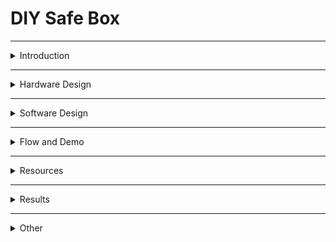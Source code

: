 # DIY Safe Box  

---
<details>
   <summary>Introduction</summary>
   
# Introduction  

**Project Name:** DIY Safe Box 

**Functionality:**  
An interactive safe that allows the user to guess a numeric combination displayed on a screen. Once the correct value is entered, a servo motor unlocks the safe mechanism. RFID cards can also be used for access.  

**Purpose:**  
To develop a simple security device based on knowledge of electronics, programming, and communication protocols.  

**Inspiration:**  
I wanted to make a safe and then I found a game made by someone and I wanted to do the same thing, but on my own. I will attach the video in the Resources paragraph.  

**Usefulness:**  
- **For me:** Practical understanding of protocols and hardware components.  
- **For others:** Inspiration for similar projects, use as an educational device, or as a game.  


**Block Diagram:**  

![BlockDiagram](Images/Schema_bloc_updated.jpg)



All components interact through the master microcontroller, which handles the application logic and communication with the slave microcontroller for RFID access validation.

</details>

---

<details>
   <summary>Hardware Design</summary>
   
# Hardware Design  

<details>
   <summary>Bill of Materials</summary>
   
## Bill of Materials: 
| **Components**| **Quantity** | **Description** | **Datasheet** | **Source/Link** |
|---------------|--------------|-----------------|---------------|-----------------|
| Arduino Uno Microcontroller | 2 | The master coordinates the operation of components by managing I2C communication, PWM, and interrupts. The slave handles the RFID reader and communicates the access status to the master via I2C. | [Link to datasheet and more](https://docs.arduino.cc/hardware/uno-rev3/) | Personal kit and faculty kit. |
| OLED Display SSD1306 | 1 | Displays the guessed combination and status messages. |[SSD1306 datasheet](https://cdn-shop.adafruit.com/datasheets/SSD1306.pdf) | [SSD1306](https://www.emag.ro/afisaj-oled-ssd1306-oled-i2c-compatibil-arduino-si-raspberry-pi-27x27x4-mm-albastru-c9/pd/D3C7C1YBM/?ref=history-shopping_405308918_158626_1) | 
| Rotary Encoder with Pushbutton KY-040 | 1 | It's used to change the digits that are guessed and to submit the answers. It also restarts the game. | [KY-040 datasheet](https://www.rcscomponents.kiev.ua/datasheets/ky-040-datasheet.pdf?srsltid=AfmBOoowfQPDwyjgYCvvT0xByS4xcktQgP5ZGPhLJJ2l2TtwWTf65FRt) | [Rotary Encoder w Pushbutton](https://www.emag.ro/modul-encoder-rotativ-cu-buton-rosfix-360-grade-20-impulsuri-rotire-26x19mm-pzxo-cq39/pd/DYC8PSYBM/?ref=history-shopping_405308918_186146_1) |
| LEDs | 8 | For feedback on guesses as well as a little display of lights. | N/A | Personal kit. |  
| RFID Reader Module RC522 | 1 | It's used as the only option to open the safe withouth guessing the code. | [RC522 NXP datasheet](https://www.nxp.com/docs/en/data-sheet/MFRC522.pdf) | [RC522](https://www.optimusdigital.ro/en/wireless-rfid/67-mfrc522-rfid-module.html?search_query=rfid&results=30)  
| Servo Motor SG90 | 1| Locks and unlocks the safe. | [SG90](https://www.friendlywire.com/projects/ne555-servo-safe/SG90-datasheet.pdf) | Personal kit. |
| 330Ω Resistors| 8 | Makes sure the LEDs are working properly. | N/A | Personal kit. |  
| Jumper Wires | N/A | Connects pins to some component by using a soldering kit. | N/A | [Wires](https://www.optimusdigital.ro/ro/fire-fire-mufate/8731-cablu-12p-125-mm-mufat-la-un-singur-capat-20-cm.html?srsltid=AfmBOoqENSjVWkFWeGit2W4nyUuQcLfRHr1fEtEcQdCk4jS_TgpcTiDA)
| Breadboard | 2 | Used to connect components to a power source and ground. | N/A | Faculty kit.|  
| Power supply 4xAA Battery Support | 1 | Powers source for the components. | N/A | [Battery Support](https://www.optimusdigital.ro/ro/suporturi-de-baterii/12375-suport-baterii-4-x-aa.html?srsltid=AfmBOoofXrcJw2xVfQ2PUKit96xbxR78K6Rq58X9t2aqwo0t1SOdFPyv) 
| Switch | 1 | Turns the device on and off. | N/A | Personal item. |
</details>

<details>
   <summary>Pin Configuration</summary>

   ## Pin Configuration

   ### Master Arduino
   
   | Component            | Pins Used             |
   |----------------------|-----------------------|
   | Green LED            | 13                    |
   | Red LED              | 12                    |
   | Green LED            | 11                    |
   | Red LED              | 10                    |
   | Green LED            | 9                     |
   | Red LED              | 8                     |
   | Green LED            | 7                     |
   | Red LED              | 6                     |
   | Button               | 5                     |
   | Rotary Encoder SW    | 4                     |
   | Rotary Encoder CLK   | 3                     |
   | Rotary Encoder DT    | 3                     |
   | Servo Motor          | 2                     |
   | I2C Communication    | A5 (SCL), A4 (SDA)    |
   
### Slave Arduino

| Component            | Pins Used             |
|----------------------|-----------------------|
| RC522 SDA (SS)       | 10                    |
| RC522 SCK            | 13                    |
| RC522 MOSI           | 11                    |
| RC522 MISO           | 12                    |
| RC522 RST            | 9                     |
| I2C Communication    | A5 (SCL), A4 (SDA)    |

</details>

<details>
   <summary>Circuit</summary>

## Circuit Diagram:  

![MasterCircuit](Images/circuit_img1.png) 

![MasterCircuit](Images/circuit_img2.png) 

## Circuit Images:

**Signal Diagrams:**  
- **I2C Communication:** Between the master and slave microcontrollers.  
- **PWM Signal:** For servo motor control.  
- **SPI Communication:** Between the slave microcontroller and the RFID reader.  

</details>

<details>
   <summary>Circuit Design Explanation</summary>

## Master Arduino Uno R3

- It was the required microcontroller for the project.

## Slave Arduino Uno R3

- Introduced to meet the need of more pins.

## OLED Display

- Shows the digits that are guessed,messages and an animation.

## Rotary Encoder with Pushbutton

- Allows the change of digits for the guessing of the code as well as the transition between
  the guesses and the restart of the game.

## Servomotor

- Locks and unlocks the door of the safe in a simple way.

## RC522

- Unlocks the door when met with the right UID in case of a voluntary "forceful" opening of the safe.

## Switch

- Turn on and off the power for the circuit.

</details>

<details>
   <summary>Making of the box and soldering</summary>

## Making The Box

Isketched 13cm length squares on a 2mm tichness mdf board that I cut suing 2 types of saw and I made the holes using a hand drill.
The squares were attached to each other using corner guard and screws.



## Soldering

I soldered the resistors to the leds, the pin header connector to the RC522 and the wires: to the leds, between them and to a pin header connector.
I used a [plusivo soldering kit](https://www.optimusdigital.ro/ro/kituri/12919-kit-plusivo-pentru-lipit-eu-v5-cu-multimetru-digital.html?search_query=kit+ipit&results=33). 

## Images and Videos

 ![](Images/placa_mdf.jpg)
 ![](Images/fierastrau_mare.jpg)
 ![](Images/fierastrau_maic.jpg)

https://github.com/user-attachments/assets/5cce657d-0867-4d5d-946f-a074369c622f

https://github.com/user-attachments/assets/2eda2189-a0b2-4fff-8216-217d2f586fba

https://github.com/user-attachments/assets/34359a5b-fb60-4da0-a635-136854af1eb6

https://github.com/user-attachments/assets/d5b90157-e1dc-4733-9c42-edf6bdfe2e8f

https://github.com/user-attachments/assets/34aa2c23-dc0a-4dc8-84ad-89c8b3d72968

https://github.com/user-attachments/assets/52bfb119-d22e-4f0b-9487-c9c7a0fa47c5



</details>

<details>
   <summary>Hardware Images</summary>
   
   ![](Images/p1.jpg)
   ![](Images/p2.jpg)
   ![](Images/p3.jpg)
   ![](Images/p4.jpg)
   ![](Images/p5.jpg)
   ![](Images/p6.jpg)
   ![](Images/p7.jpg)
   ![](Images/p8.jpg)
   ![](Images/p9.jpg)
   ![](Images/p10.jpg)
   ![](Images/p11.jpg)
   ![](Images/p12.jpg)
   ![](Images/p13.jpg)
   ![](Images/p14.jpg)
   ![](Images/p15.jpg)
   ![](Images/p16.jpg)
   ![](Images/p17.jpg)
   ![](Images/p18.jpg)
   ![](Images/p19.jpg)
   ![](Images/p20.jpg)
</details>

</details>

---

<details>
   <summary>Software Design</summary>
   
# Software Design  

## Description:
- **Development Environment:** Arduino IDE.

## Master Arduino:
 <details> 
    <summary>Master Arduino</summary>
    <details>
   <summary>Libraries Used</summary>
      
## Libraries Used

```
#include <Wire.h>
#include <Adafruit_GFX.h>
#include <Adafruit_SSD1306.h>
#include <Servo.h>
```

### Wire.h
- The `Wire` library is used for I2C communication. I2C (Inter-Integrated Circuit) is a protocol for communication between microcontrollers and peripheral devices. It is used to communicate with the OLED display in this project.

### Adafruit_GFX.h
- The `Adafruit_GFX` library provides a common graphics library for various displays. It includes functions for drawing shapes, text, and images on the display. This library is used to handle the graphical content displayed on the OLED screen.

### Adafruit_SSD1306.h
- The `Adafruit_SSD1306` library is specifically designed for controlling SSD1306-based OLED displays. It provides functions to initialize the display, control pixels, and render text and graphics. This library is used to interface with the OLED display in this project.

### Servo.h
- The `Servo` library is used to control servo motors. It provides functions to attach a servo motor to a specific pin, set the angle of the servo, and control its movement. In this project, the library is used to control the servo motor that locks and unlocks the safe. 
</details>   

<details>

<detials>
   <summary>Constans</summary>
   
## Constants

```
#define SCREEN_WIDTH 128
#define SCREEN_HEIGHT 32
#define OLED_RESET -1
#define SLAVE_ADDRESS 0x08

const int PIN_A = 3;
const int PIN_B = 4;
const int BUTTON_PIN = 5;
const int SERVO_UNLOCK_ANGLE =  map(50, -60, 60, 0, 180);;
const int SERVO_LOCK_ANGLE =  map(-50, -60, 60, 0, 180);
const unsigned long DEBOUNCE_TIME = 50; // Debounce time in milliseconds

const int CORRECT_NUM_LEDS[] = {13, 11, 9, 7};
const int CORRECT_PLACE_LEDS[] = {12, 10, 8, 6};
```

### SCREEN_WIDTH
- Defines the width of the OLED display in pixels. In this case, it is set to 128 pixels.

### SCREEN_HEIGHT
- Defines the height of the OLED display in pixels. In this case, it is set to 32 pixels.

### OLED_RESET
- Defines the reset pin for the OLED display. It is set to -1, indicating that no reset pin is used.

### SLAVE_ADDRESS
- Defines the I2C address of the slave device. In this case, it is set to 0x08.

### PIN_A
- Defines the pin number for the encoder's A pin. It is set to pin 3.

### PIN_B
- Defines the pin number for the encoder's B pin. It is set to pin 4.

### BUTTON_PIN
- Defines the pin number for the button. It is set to pin 5.

### SERVO_UNLOCK_ANGLE
- Defines the angle to which the servo motor should move to unlock the safe. It is calculated using the `map` function.

### SERVO_LOCK_ANGLE
- Defines the angle to which the servo motor should move to lock the safe. It is calculated using the `map` function.

### DEBOUNCE_TIME
- Defines the debounce time for the button in milliseconds. It is set to 50 milliseconds.

### CORRECT_NUM_LEDS
- Defines an array of pin numbers for the LEDs that indicate the correct number of digits in the code. The LEDs are connected to pins 13, 11, 9, and 7.

### CORRECT_PLACE_LEDS
- Defines an array of pin numbers for the LEDs that indicate the correct placement of digits in the code. The LEDs are connected to pins 12, 10, 8, and 6.
</details>

<details>
   <summary>Globals</summary>
   
## Globals

```
Adafruit_SSD1306 display(SCREEN_WIDTH, SCREEN_HEIGHT, &Wire, OLED_RESET);
Servo lockServo;

byte code[4] = {0};
byte codeGuess[4] = {0};
byte guessingDigit = 0;
byte numGuesses = 0;
volatile int encoderValue = 0;
volatile int lastAState;
volatile int updateEncoderCounter = 0;

bool isUnlocking = false;
bool isLocking = false;
bool isDisplayingMessage = false;
bool correctGuess = false;
bool oldButtonState = HIGH;
bool isDisplayingCrackedMessage = false;
bool isStartupAnimation = false;
int startupAnimationStep = 0;
unsigned long buttonPressTime = 0;
unsigned long lastActionTime = 0;
unsigned long crackedMessageStartTime = 0;

#define FRAME_DELAY (42)
#define FRAME_WIDTH (32)
#define FRAME_HEIGHT (32)
#define FRAME_COUNT (sizeof(frames) / sizeof(frames[0]))
const byte PROGMEM frames[][128] = {
  {0,0,0,0,0,0,0,0,0,0,0,0,0,0,0,0,0,14,0,0,0,19,0,0,0,17,0,0,0,17,0,0,0,17,0,0,0,17,0,0,0,17,0,0,0,17,0,0,0,17,192,0,0,17,254,0,0,17,51,192,0,17,51,32,0,17,19,32,15,16,3,48,25,144,0,48,24,208,0,48,8,112,0,48,12,48,0,48,6,16,0,48,3,0,0,48,1,128,0,48,0,192,0,32,0,96,0,32,0,48,0,96,0,12,0,64,0,7,255,128,0,0,254,0,0,0,0,0},
  {0,0,0,0,0,0,0,0,0,0,0,0,0,0,0,0,0,14,0,0,0,19,0,0,0,17,0,0,0,17,0,0,0,17,0,0,0,17,0,0,0,17,0,0,0,17,0,0,0,17,192,0,0,17,254,0,0,17,51,192,0,17,51,32,0,17,19,32,15,16,3,48,25,144,0,48,24,208,0,48,8,112,0,48,12,48,0,48,6,16,0,48,3,0,0,48,1,128,0,48,0,192,0,32,0,96,0,32,0,48,0,96,0,12,0,64,0,7,255,128,0,0,254,0,0,0,0,0},
  {0,0,0,0,0,0,0,0,0,0,0,0,0,0,0,0,0,14,0,0,0,19,0,0,0,17,0,0,0,17,0,0,0,17,0,0,0,17,0,0,0,17,0,0,0,17,0,0,0,17,192,0,0,17,254,0,0,17,51,192,0,17,51,32,0,17,19,32,15,16,3,48,25,144,0,48,24,208,0,48,8,112,0,48,12,48,0,48,6,16,0,48,3,0,0,48,1,128,0,48,0,192,0,32,0,96,0,32,0,48,0,96,0,12,0,64,0,7,255,128,0,0,254,0,0,0,0,0},
  {0,0,0,0,0,0,0,0,0,0,0,0,0,0,0,0,0,14,0,0,0,19,0,0,0,17,0,0,0,17,0,0,0,17,0,0,0,17,0,0,0,17,0,0,0,17,0,0,0,17,192,0,0,17,254,0,0,17,51,192,0,17,51,32,0,17,19,32,15,16,3,48,25,144,0,48,24,208,0,48,8,112,0,48,12,48,0,48,6,16,0,48,3,0,0,48,1,128,0,48,0,192,0,32,0,96,0,32,0,48,0,96,0,12,0,64,0,7,255,128,0,0,254,0,0,0,0,0},
  {0,0,0,0,0,0,0,0,0,0,0,0,0,0,0,0,0,14,0,0,0,19,0,0,0,17,0,0,0,17,0,0,0,17,0,0,0,17,0,0,0,17,0,0,0,17,0,0,0,17,192,0,0,17,254,0,0,17,51,192,0,17,51,32,0,17,19,32,15,16,3,48,25,144,0,48,24,208,0,48,8,112,0,48,12,48,0,48,6,16,0,48,3,0,0,48,1,128,0,48,0,192,0,32,0,96,0,32,0,48,0,96,0,12,0,64,0,7,255,128,0,0,254,0,0,0,0,0},
  {0,0,0,0,0,0,0,0,0,0,0,0,0,0,0,0,0,30,0,0,0,19,0,0,0,17,0,0,0,17,0,0,0,17,0,0,0,17,0,0,0,17,0,0,0,17,0,0,0,17,192,0,0,17,254,0,0,17,51,192,0,17,51,32,0,17,19,32,15,16,3,48,25,144,0,48,24,208,0,48,8,112,0,48,12,48,0,48,6,16,0,48,3,0,0,48,1,128,0,48,0,192,0,32,0,96,0,32,0,48,0,96,0,12,0,64,0,7,255,128,0,0,254,0,0,0,0,0},
  {0,0,0,0,0,0,0,0,0,0,0,0,0,0,0,0,0,30,0,0,0,19,0,0,0,17,0,0,0,17,0,0,0,17,0,0,0,17,0,0,0,17,0,0,0,17,0,0,0,17,192,0,0,17,254,0,0,17,51,192,0,17,51,32,0,17,19,32,15,16,3,48,25,144,0,48,24,208,0,48,8,112,0,48,12,48,0,48,6,16,0,48,3,0,0,48,1,128,0,48,0,192,0,32,0,96,0,32,0,48,0,96,0,12,0,64,0,7,255,128,0,0,254,0,0,0,0,0},
  {0,0,0,0,0,0,0,0,0,0,0,0,0,0,0,0,0,14,0,0,0,19,0,0,0,17,0,0,0,17,0,0,0,17,0,0,0,17,0,0,0,17,0,0,0,17,0,0,0,17,192,0,0,17,254,0,0,17,51,192,0,17,51,32,0,17,19,32,15,16,3,32,25,144,0,32,24,208,0,32,8,112,0,32,12,48,0,32,6,16,0,32,3,0,0,32,1,128,0,32,0,192,0,32,0,96,0,32,0,56,0,96,0,12,0,192,0,7,255,128,0,0,254,0,0,0,0,0},
  {0,0,0,0,0,0,0,0,0,0,0,0,0,0,0,0,0,12,0,0,0,31,0,0,0,17,0,0,0,17,0,0,0,17,0,0,0,17,0,0,0,17,0,0,0,17,0,0,0,17,192,0,0,17,254,0,0,17,51,192,0,17,51,32,0,17,19,32,15,16,3,32,9,144,0,32,24,208,0,32,8,112,0,32,4,48,0,32,2,16,0,32,1,0,0,32,0,128,0,32,0,64,0,32,0,32,0,32,0,24,0,96,0,12,0,192,0,7,255,128,0,0,120,0,0,0,0,0},
  {0,0,0,0,0,0,0,0,0,0,0,0,0,0,0,0,0,0,0,0,0,14,0,0,0,27,0,0,0,17,0,0,0,17,0,0,0,17,0,0,0,17,0,0,0,17,0,0,0,17,192,0,0,17,254,0,0,17,51,192,0,17,51,96,0,17,19,32,15,16,2,32,25,144,0,32,24,208,0,32,8,112,0,32,4,48,0,32,2,16,0,32,1,0,0,32,0,128,0,32,0,64,0,32,0,32,0,32,0,24,0,96,0,12,0,192,0,7,255,128,0,0,120,0,0,0,0,0},
  {0,0,0,0,0,0,0,0,0,0,0,0,0,0,0,0,0,0,0,0,0,0,0,0,0,14,0,0,0,27,0,0,0,17,0,0,0,17,0,0,0,17,0,0,0,17,0,0,0,17,192,0,0,17,254,0,0,17,51,192,0,17,51,96,0,17,19,32,15,16,2,32,9,144,0,32,24,208,0,32,12,112,0,32,6,48,0,32,2,16,0,32,1,0,0,32,0,128,0,32,0,64,0,32,0,32,0,32,0,24,0,96,0,12,0,192,0,3,255,128,0,0,120,0,0,0,0,0},
  {0,0,0,0,0,0,0,0,0,0,0,0,0,0,0,0,0,0,0,0,0,0,0,0,0,12,0,0,0,31,0,0,0,17,0,0,0,17,0,0,0,17,0,0,0,17,0,0,0,17,192,0,0,17,254,0,0,17,51,192,0,17,51,96,0,17,19,32,15,16,2,32,9,144,0,32,8,208,0,32,12,112,0,32,6,48,0,32,3,16,0,32,1,128,0,32,0,128,0,32,0,64,0,32,0,32,0,32,0,24,0,96,0,12,0,192,0,3,255,128,0,0,120,0,0,0,0,0},
  {0,0,0,0,0,0,0,0,0,0,0,0,0,0,0,0,0,0,0,0,0,0,0,0,0,14,0,0,0,30,0,0,0,17,0,0,0,17,0,0,0,17,0,0,0,17,0,0,0,17,192,0,0,17,254,0,0,17,51,192,0,17,51,96,0,17,19,32,15,16,2,32,9,144,0,32,8,208,0,32,12,112,0,32,6,48,0,32,3,16,0,32,1,128,0,32,0,128,0,32,0,64,0,32,0,32,0,32,0,24,0,64,0,12,0,192,0,3,255,128,0,0,120,0,0,0,0,0},
  {0,0,0,0,0,0,0,0,0,0,0,0,0,0,0,0,0,0,0,0,0,31,0,0,0,31,0,0,0,31,0,0,0,17,0,0,0,17,0,0,0,17,0,0,0,17,0,0,0,17,192,0,0,17,254,0,0,17,51,192,0,17,51,96,0,17,19,32,15,16,2,32,9,144,0,32,8,208,0,32,12,112,0,32,6,48,0,32,3,16,0,32,1,128,0,32,0,128,0,32,0,64,0,32,0,32,0,32,0,24,0,96,0,12,0,192,0,3,255,128,0,0,120,0,0,0,0,0},
  {0,0,0,0,0,0,0,0,0,0,0,0,0,0,0,0,0,30,0,0,0,27,0,0,0,53,128,0,0,63,128,0,0,49,128,0,0,17,0,0,0,17,0,0,0,17,0,0,0,17,192,0,0,17,254,0,0,17,51,192,0,17,51,96,0,17,19,32,15,16,2,32,9,144,0,32,8,208,0,32,12,112,0,32,6,48,0,32,3,16,0,32,1,128,0,32,0,128,0,32,0,64,0,32,0,32,0,32,0,24,0,96,0,12,0,192,0,3,255,128,0,0,120,0,0,0,0,0},
  {0,0,0,0,0,0,0,0,0,0,0,0,0,4,0,0,0,63,0,0,0,32,128,0,0,46,128,0,0,59,128,0,0,49,128,0,0,49,128,0,0,17,0,0,0,17,0,0,0,17,192,0,0,17,254,0,0,17,51,192,0,17,51,96,0,17,19,32,15,16,2,32,9,144,0,32,24,208,0,32,12,112,0,32,6,48,0,32,3,16,0,32,1,0,0,32,0,128,0,32,0,64,0,32,0,32,0,32,0,24,0,96,0,12,0,192,0,3,255,128,0,0,120,0,0,0,0,0},
  {0,0,0,0,0,0,0,0,0,0,0,0,0,31,0,0,0,33,128,0,0,96,192,0,0,78,64,0,0,91,64,0,0,81,64,0,0,49,128,0,0,49,128,0,0,17,0,0,0,17,192,0,0,17,254,0,0,17,51,192,0,17,51,96,0,17,19,32,15,16,2,32,25,144,0,32,24,208,0,32,12,112,0,32,6,48,0,32,2,16,0,32,1,0,0,32,0,128,0,32,0,64,0,32,0,32,0,32,0,24,0,96,0,12,0,192,0,3,255,128,0,0,120,0,0,0,0,0},
  {0,0,0,0,0,0,0,0,0,31,0,0,0,63,128,0,0,96,192,0,0,64,64,0,0,222,64,0,0,211,64,0,0,81,64,0,0,81,64,0,0,49,128,0,0,17,0,0,0,17,192,0,0,17,254,0,0,17,51,192,0,17,51,96,0,17,19,32,15,16,2,32,25,144,0,32,24,208,0,32,8,112,0,32,4,48,0,32,2,16,0,32,1,0,0,32,0,128,0,32,0,64,0,32,0,32,0,32,0,24,0,96,0,12,0,192,0,3,255,128,0,0,120,0,0,0,0,0},
  {0,0,0,0,0,0,0,0,0,31,0,0,0,97,192,0,0,64,64,0,0,204,96,0,0,159,32,0,0,145,32,0,0,145,96,0,0,209,64,0,0,113,192,0,0,49,128,0,0,17,192,0,0,17,254,0,0,17,51,192,0,17,51,32,0,17,19,32,15,16,3,32,25,144,0,32,24,208,0,32,8,112,0,32,4,48,0,32,2,16,0,32,1,0,0,32,0,128,0,32,0,64,0,32,0,32,0,32,0,24,0,96,0,12,0,192,0,7,255,128,0,0,120,0,0,0,0,0},
  {0,0,0,0,0,14,0,0,0,63,128,0,0,96,192,0,0,192,96,0,0,142,32,0,0,155,32,0,0,145,32,0,0,145,32,0,0,145,96,0,0,209,64,0,0,113,192,0,0,17,192,0,0,17,254,0,0,17,51,192,0,17,51,32,0,17,19,32,15,16,3,32,9,144,0,32,24,208,0,32,8,112,0,32,4,48,0,32,2,16,0,32,1,0,0,32,0,128,0,32,0,64,0,32,0,32,0,32,0,24,0,96,0,12,0,192,0,7,255,128,0,0,120,0,0,0,0,0},
  {0,0,0,0,0,31,0,0,0,113,128,0,0,192,64,0,0,128,96,0,1,142,32,0,1,147,48,0,1,17,48,0,1,145,48,0,0,145,32,0,0,209,96,0,0,113,192,0,0,49,192,0,0,17,254,0,0,17,51,192,0,17,51,32,0,17,19,32,15,16,3,32,9,144,0,32,24,208,0,32,8,112,0,32,4,48,0,32,2,16,0,32,1,0,0,32,0,128,0,32,0,64,0,32,0,32,0,32,0,24,0,96,0,12,0,192,0,7,255,128,0,0,120,0,0,0,0,0},
  {0,0,0,0,0,63,128,0,0,97,192,0,0,192,96,0,1,128,32,0,1,30,48,0,1,17,16,0,1,17,16,0,1,17,16,0,1,145,48,0,0,145,32,0,0,81,64,0,0,49,192,0,0,17,254,0,0,17,51,192,0,17,51,32,0,17,19,32,15,16,3,32,25,144,0,32,24,208,0,32,8,112,0,32,4,48,0,32,2,16,0,32,3,0,0,32,1,128,0,32,0,192,0,32,0,96,0,32,0,56,0,96,0,12,0,192,0,7,255,128,0,0,254,0,0,0,0,0},
  {0,0,0,0,0,63,128,0,0,96,192,0,0,128,32,0,1,140,48,0,1,31,16,0,1,17,16,0,1,17,16,0,1,17,16,0,1,17,48,0,0,145,32,0,0,209,96,0,0,113,192,0,0,17,254,0,0,17,51,192,0,17,51,32,0,17,19,32,15,16,3,32,25,144,0,32,24,208,0,32,8,112,0,32,12,48,0,32,6,16,0,32,3,0,0,32,1,128,0,32,0,192,0,32,0,96,0,32,0,56,0,96,0,12,0,192,0,7,255,128,0,0,254,0,0,0,0,0},
  {0,4,0,0,0,59,128,0,0,64,64,0,0,128,32,0,1,14,16,0,1,27,16,0,1,17,16,0,1,17,16,0,1,17,16,0,1,17,16,0,0,145,32,0,0,209,96,0,0,49,192,0,0,17,254,0,0,17,51,192,0,17,51,32,0,17,19,32,15,16,3,48,25,144,0,48,24,208,0,48,8,112,0,48,12,48,0,48,6,16,0,48,3,0,0,48,1,128,0,48,0,192,0,32,0,96,0,32,0,56,0,96,0,12,0,192,0,7,255,128,0,0,254,0,0,0,0,0},
  {0,0,0,0,0,49,128,0,0,64,64,0,0,128,32,0,1,14,16,0,1,27,16,0,1,17,16,0,0,17,16,0,1,17,16,0,1,17,16,0,0,145,32,0,0,145,32,0,0,113,192,0,0,17,254,0,0,17,51,192,0,17,51,32,0,17,19,32,15,16,3,48,25,144,0,48,24,208,0,48,8,112,0,48,12,48,0,48,6,16,0,48,3,0,0,48,1,128,0,48,0,192,0,32,0,96,0,32,0,56,0,96,0,12,0,192,0,7,255,128,0,0,254,0,0,0,0,0},
  {0,4,0,0,0,49,128,0,0,64,64,0,0,128,32,0,1,14,16,0,1,19,16,0,0,17,16,0,0,17,0,0,1,17,16,0,1,17,16,0,0,145,32,0,0,145,32,0,0,113,192,0,0,17,254,0,0,17,51,192,0,17,51,32,0,17,19,32,15,16,3,48,25,144,0,48,24,208,0,48,8,112,0,48,12,48,0,48,6,16,0,48,3,0,0,48,1,128,0,48,0,192,0,32,0,96,0,32,0,48,0,96,0,12,0,64,0,7,255,128,0,0,254,0,0,0,0,0},
  {0,0,0,0,0,0,0,0,0,0,0,0,0,0,0,0,0,14,0,0,0,19,0,0,0,17,0,0,0,17,0,0,0,17,0,0,0,17,0,0,0,17,0,0,0,17,0,0,0,17,192,0,0,17,254,0,0,17,51,192,0,17,51,32,0,17,19,32,15,16,3,48,25,144,0,48,24,208,0,48,8,112,0,48,12,48,0,48,6,16,0,48,3,0,0,48,1,128,0,48,0,192,0,32,0,96,0,32,0,48,0,96,0,12,0,64,0,7,255,128,0,0,254,0,0,0,0,0},
  {0,0,0,0,0,0,0,0,0,0,0,0,0,0,0,0,0,14,0,0,0,19,0,0,0,17,0,0,0,17,0,0,0,17,0,0,0,17,0,0,0,17,0,0,0,17,0,0,0,17,192,0,0,17,254,0,0,17,51,192,0,17,51,32,0,17,19,32,15,16,3,48,25,144,0,48,24,208,0,48,8,112,0,48,12,48,0,48,6,16,0,48,3,0,0,48,1,128,0,48,0,192,0,32,0,96,0,32,0,48,0,96,0,12,0,64,0,7,255,128,0,0,254,0,0,0,0,0}
};
```

### display
- An instance of the `Adafruit_SSD1306` class, used to control the OLED display.

### lockServo
- An instance of the `Servo` class, used to control the servo motor that locks and unlocks the safe.

### code
- An array of bytes that stores the correct code to unlock the safe.

### codeGuess
- An array of bytes that stores the user's guess for the code.

### guessingDigit
- A byte that stores the current digit being guessed.

### numGuesses
- A byte that stores the number of guesses made by the user.

### encoderValue
- A volatile integer that stores the current value of the encoder.

### lastAState
- A volatile integer that stores the last state of the encoder's A pin.

### isUnlocking
- A boolean that indicates whether the safe is currently being unlocked.

### isLocking
- A boolean that indicates whether the safe is currently being locked.

### isDisplayingMessage
- A boolean that indicates whether a message is currently being displayed on the OLED screen.

### correctGuess
- A boolean that indicates whether the user's guess is correct.

### oldButtonState
- A boolean that stores the previous state of the button.

### isDisplayingCrackedMessage
- A boolean that indicates whether the "Cracked" message is currently being displayed.

### isStartupAnimation
- A boolean that indicates whether the startup animation is currently being displayed.

### startupAnimationStep
- An integer that stores the current step of the startup animation.

### buttonPressTime
- An unsigned long that stores the time when the button was last pressed.

### lastActionTime
- An unsigned long that stores the time when the last action was performed.

### crackedMessageStartTime
- An unsigned long that stores the time when the "Cracked" message started being displayed.

### FRAME_DELAY
- Defines the delay between frames of the animation in milliseconds. It is set to 42 milliseconds.

### FRAME_WIDTH
- Defines the width of each frame in the animation in pixels. It is set to 32 pixels.

### FRAME_HEIGHT
- Defines the height of each frame in the animation in pixels. It is set to 32 pixels.

### FRAME_COUNT
- Defines the number of frames in the animation. It is calculated based on the size of the `frames` array.

### frames
- A constant array of bytes stored in program memory (PROGMEM) that contains the frames of the animation.
</details>

<details>
   <summary>setup Function</summary>

# setup Function

```
void setup() {
    Serial.begin(9600);

    if (!display.begin(SSD1306_SWITCHCAPVCC, 0x3C)) {
        Serial.println(F("SSD1306 allocation failed"));
        while (true);
    }

    display.clearDisplay();
    lockServo.attach(2);
    Wire.begin();

    // Initialize LEDs
    for (int i = 0; i < 4; i++) {
        pinMode(CORRECT_NUM_LEDS[i], OUTPUT);
        pinMode(CORRECT_PLACE_LEDS[i], OUTPUT);
        digitalWrite(CORRECT_NUM_LEDS[i], LOW);
        digitalWrite(CORRECT_PLACE_LEDS[i], LOW);
    }

    // Initialize encoder
    pinMode(PIN_A, INPUT_PULLUP);
    pinMode(PIN_B, INPUT_PULLUP);
    attachInterrupt(digitalPinToInterrupt(PIN_A), updateEncoder, CHANGE);
    attachInterrupt(digitalPinToInterrupt(PIN_B), updateEncoder, CHANGE);

    // Initialize button
    pinMode(BUTTON_PIN, INPUT_PULLUP);

    randomSeed(analogRead(0));
    display.setTextColor(SSD1306_WHITE);

    lockSafe();
    startupAnimation();
    animateLEDs();
    generateNewCode();
}
```

## Overview
Initializes the components and prepares the system for operation. Sets up communication with the serial monitor and OLED display. Configures the servo motor, LEDs, rotary encoder, and button. Prepares interrupts for encoder handling and seeds the random number generator. Runs initial animations, locks the safe, and generates a new code.

The `setup` function is called once when the microcontroller starts. It initializes various components and sets up the initial state of the system.

### Serial.begin(9600);
- Initializes the serial communication at a baud rate of 9600. This is used for debugging and communication with the serial monitor.

### if (!display.begin(SSD1306_SWITCHCAPVCC, 0x3C)) { ... }
- Initializes the OLED display with the I2C address 0x3C. If the display initialization fails, it prints an error message to the serial monitor and enters an infinite loop.

### display.clearDisplay();
- Clears the OLED display.

### lockServo.attach(2);
- Attaches the servo motor to pin 2.

### Wire.begin();
- Initializes the I2C communication.

### // Initialize LEDs
- Initializes the pins for the LEDs and sets them to LOW (off). The LEDs are used to indicate the correct number and placement of digits in the code.

### for (int i = 0; i < 4; i++) { ... }
- Sets the pin mode for each LED pin to OUTPUT and turns off the LEDs by setting them to LOW.

### // Initialize encoder
- Initializes the pins for the rotary encoder and sets up interrupts to handle changes in the encoder's state.

### pinMode(PIN_A, INPUT_PULLUP);
- Sets the pin mode for the encoder's A pin to INPUT_PULLUP.

### pinMode(PIN_B, INPUT_PULLUP);
- Sets the pin mode for the encoder's B pin to INPUT_PULLUP.

### attachInterrupt(digitalPinToInterrupt(PIN_A), updateEncoder, CHANGE);
- Attaches an interrupt to the encoder's A pin to call the `updateEncoder` function whenever the state of the pin changes.

### attachInterrupt(digitalPinToInterrupt(PIN_B), updateEncoder, CHANGE);
- Attaches an interrupt to the encoder's B pin to call the `updateEncoder` function whenever the state of the pin changes.

### // Initialize button
- Initializes the pin for the button and sets it to INPUT_PULLUP.

### pinMode(BUTTON_PIN, INPUT_PULLUP);
- Sets the pin mode for the button pin to INPUT_PULLUP.

### randomSeed(analogRead(0));
- Seeds the random number generator with a value read from an analog pin.

### display.setTextColor(SSD1306_WHITE);
- Sets the text color for the OLED display to white.

### lockSafe();
- Calls the `lockSafe` function to lock the safe.

### startupAnimation();
- Calls the `startupAnimation` function to display the startup animation.

### animateLEDs();
- Calls the `animateLEDs` function to animate the LEDs.

### generateNewCode();
- Calls the `generateNewCode` function to generate a new code for the safe.
</details>

<details>
   <summary>loop Function</summary>

# loop Function

```
void loop() {
    if (correctGuess) {
        unlockSafe();
        return;
    }

    if (checkStopSignal()) {
        displayAccessGrantedMessage();
        unlockSafe();
        return;
    }

    handleCodeInput();
    numGuesses++;
    evaluateGuess();

    resetGuess();
    updateDisplayCode();
    }
}
```

The `loop` function runs continuously after the `setup` function has completed. It handles the main logic of the program, including checking for correct guesses, handling code input, and controlling the servo motor.

## Overview
It checks to see if the slave arduino gave the signal that the correct UID was scanned and displays the animation for that and unlocks the safe. It lets the user introduce a code, verifies it and resets the array for the guess if it is wrong. If the code is correct then it will display the animation for thatn and unlock the safe.

### if (correctGuess) { ... }
- Checks if the user has guessed the correct code. If `correctGuess` is true, it calls the `unlockSafe` function to unlock the safe and returns to exit the loop.

### if (checkStopSignal()) { ... }
- Checks if a stop signal has been received (e.g., correct RFID placed). If true, it calls the `displayAccessGrantedMessage` function to display the "Access - - - - Granted" message and the `unlockSafe` function to unlock the safe, then returns to exit the loop.

### handleCodeInput();
- Calls the `handleCodeInput` function to process the user's input for the code.

### numGuesses++;
- Increments the `numGuesses` variable to keep track of the number of guesses made by the user.

### evaluateGuess();
- Calls the `evaluateGuess` function to evaluate the user's guess against the correct code.

### resetGuess();
- Calls the `resetGuess` function to reset the user's guess.

### updateDisplayCode();
- Calls the `updateDisplayCode` function to update the code displayed on the OLED screen.

</details>

<details>
   <summary>updateDisplayCode</summary>

# updateDisplayCode Function

```
void updateDisplayCode() {
    display.clearDisplay();
    String temp;
    for (int i = 0; i < 4; i++) {
        if (i < guessingDigit) {
            temp += String(codeGuess[i]);
        } else if (i == guessingDigit) {
            temp += String(abs(encoderValue) % 10);
        } else {
            temp += "0";
        }
    }
    display.setTextSize(2);
    display.setCursor(20, 10);
    display.println(temp);
    display.display();
}
```

The `updateDisplayCode` function updates the code displayed on the OLED screen based on the user's input and the current state of the encoder.

### display.clearDisplay();
- Clears the OLED display to prepare for new content.

### String temp;
- Creates a temporary string to hold the code to be displayed.

### for (int i = 0; i < 4; i++) { ... }
- Loops through each digit of the code (4 digits in total).

### if (i < guessingDigit) { ... }
- Checks if the current digit index is less than the `guessingDigit` index. If true, it appends the corresponding digit from the `codeGuess` array to the `temp` string.

### else if (i == guessingDigit) { ... }
- Checks if the current digit index is equal to the `guessingDigit` index. If true, it appends the current value of the encoder (modulo 10) to the `temp` string. This represents the digit currently being guessed.

### else { ... }
- If the current digit index is greater than the `guessingDigit` index, it appends "0" to the `temp` string.

### display.setTextSize(2);
- Sets the text size for the OLED display to 2.

### display.setCursor(20, 10);
- Sets the cursor position for the OLED display to coordinates (20, 10).

### display.println(temp);
- Prints the `temp` string (the code) to the OLED display.

### display.display();
- Displays the content on the OLED screen.
  </details>

<details>
   <summary>generateNewCode</summary>

# generateNewCode Function

```
void generateNewCode() {
    Serial.print("Code: ");
    for (int i = 0; i < 4; i++) {
        code[i] = random(0, 10);
        Serial.print(code[i]);
    }
    Serial.println();
}
```

The `generateNewCode` function generates a new random 4-digit code and prints it to the serial monitor.

### Serial.print("Code: ");
- Prints the string "Code: " to the serial monitor to indicate the start of the new code.

### for (int i = 0; i < 4; i++) { ... }
- Loops through each digit of the code (4 digits in total).

### code[i] = random(0, 10);
- Generates a random digit between 0 and 9 and assigns it to the `code` array at index `i`.

### Serial.print(code[i]);
- Prints the generated digit to the serial monitor.

### Serial.println();
- Prints a newline character to the serial monitor to end the line after printing the full code.
</details>

<details>
<summary>handelCodeInput Function</summary>

# handleCodeInput Function

```
void handleCodeInput() {
    for (int i = 0; i < 4; i++) {
        guessingDigit = i;
        bool confirmed = false;

        while (!confirmed) {
            bool buttonState = digitalRead(BUTTON_PIN);
            if (buttonState != oldButtonState && millis() - buttonPressTime >= DEBOUNCE_TIME) {
                buttonPressTime = millis();
                oldButtonState = buttonState;

                if (buttonState == LOW) {
                    codeGuess[i] = abs(encoderValue) % 10;
                    confirmed = true;
                }
            }
            updateDisplayCode();
        }
    }
}
```


The `handleCodeInput` function handles the user's input for guessing the code. It allows the user to set each digit of the code using a rotary encoder and a button.

### for (int i = 0; i < 4; i++) { ... }
- Loops through each digit of the code (4 digits in total).

### guessingDigit = i;
- Sets the current digit being guessed to `i`.

### bool confirmed = false;
- Initializes a boolean variable `confirmed` to `false`. This variable will be used to determine when the user has confirmed their input for the current digit.

### while (!confirmed) { ... }
- Enters a loop that continues until the user confirms their input for the current digit.

### bool buttonState = digitalRead(BUTTON_PIN);
- Reads the current state of the button and stores it in the `buttonState` variable.

### if (buttonState != oldButtonState && millis() - buttonPressTime >= DEBOUNCE_TIME) { ... }
- Checks if the button state has changed and if the debounce time has passed since the last button press. This helps to avoid false triggers due to button bounce.

### buttonPressTime = millis();
- Updates the `buttonPressTime` variable to the current time.

### oldButtonState = buttonState;
- Updates the `oldButtonState` variable to the current button state.

### if (buttonState == LOW) { ... }
- Checks if the button is pressed (assuming LOW indicates a pressed state).

### codeGuess[i] = abs(encoderValue) % 10;
- Sets the current digit of the `codeGuess` array to the value of the encoder (modulo 10).

### confirmed = true;
- Sets the `confirmed` variable to `true` to exit the loop and move on to the next digit.

### updateDisplayCode();
- Calls the `updateDisplayCode` function to update the code displayed on the OLED screen.
</details>

<details>
<summary>displayAccessGrantedMessage Function</summary>

# displayAccessGrantedMessage Function

```
void displayAccessGrantedMessage() {
    display.clearDisplay();
    display.setTextSize(1);
    display.setCursor(10, 10);
    display.println(F("Access Granted!"));
    display.display();
    unsigned long startMillis = millis();
    while (millis() - startMillis < 5000) {}
    display.clearDisplay();
    display.display();
}
```


The `displayAccessGrantedMessage` function displays an "Access Granted!" message on the OLED screen for 5 seconds.

### display.clearDisplay();
- Clears the OLED display to prepare for new content.

### display.setTextSize(1);
- Sets the text size for the OLED display to 1.

### display.setCursor(10, 10);
- Sets the cursor position for the OLED display to coordinates (10, 10).

### display.println(F("Access Granted!"));
- Prints the "Access Granted!" message to the OLED display.

### display.display();
- Displays the content on the OLED screen.

### unsigned long startMillis = millis();
- Records the current time in milliseconds.

### while (millis() - startMillis < 5000) { ... }
- Enters a loop that continues until 5000 milliseconds (5 seconds) have passed. This effectively creates a delay without using the `delay` function.

### display.clearDisplay();
- Clears the OLED display after the 5-second delay.

### display.display();
- Updates the OLED display to show the cleared screen.
</details>

<details>
<summary>evaluateGuess Function</summary>

# evaluateGuess Function

```
void evaluateGuess() {
    int correctNum = 0;
    int correctPlace = 0;
    bool usedDigits[4] = {false};

    for (int i = 0; i < 4; i++) {
        for (int j = 0; j < 4; j++) {
            if (codeGuess[i] == code[j] && !usedDigits[j]) {
                correctNum++;
                usedDigits[j] = true;
                break;
            }
        }
        if (codeGuess[i] == code[i]) {
            correctPlace++;
        }
    }

    updateLEDs(correctNum, correctPlace);
    if (correctPlace == 4) {
        correctGuess = true;
        display.clearDisplay();
        display.setCursor(20, 10);
        display.println(F("Cracked!"));
        display.display();
        isDisplayingCrackedMessage = true;
        crackedMessageStartTime = millis();
    }
}
```


The `evaluateGuess` function evaluates the user's guess against the correct code and updates the LEDs and display accordingly.

### int correctNum = 0;
- Initializes a counter for the number of correct digits in the guess.

### int correctPlace = 0;
- Initializes a counter for the number of digits in the correct place.

### bool usedDigits[4] = {false};
- Creates an array to keep track of which digits in the code have already been matched.

### for (int i = 0; i < 4; i++) { ... }
- Loops through each digit of the user's guess.

### for (int j = 0; j < 4; j++) { ... }
- Loops through each digit of the correct code.

### if (codeGuess[i] == code[j] && !usedDigits[j]) { ... }
- Checks if the current digit of the guess matches a digit in the correct code that hasn't been used yet. If true, increments the `correctNum` counter, marks the digit as used, and breaks out of the inner loop.

### if (codeGuess[i] == code[i]) { ... }
- Checks if the current digit of the guess is in the correct place. If true, increments the `correctPlace` counter.

### updateLEDs(correctNum, correctPlace);
- Calls the `updateLEDs` function to update the LEDs based on the number of correct digits and correct placements.

### if (correctPlace == 4) { ... }
- Checks if all 4 digits are in the correct place. If true, sets `correctGuess` to true, clears the display, and shows the "Cracked!" message.

### correctGuess = true;
- Sets the `correctGuess` variable to true, indicating that the user has guessed the correct code.

### display.clearDisplay();
- Clears the OLED display.

### display.setCursor(20, 10);
- Sets the cursor position for the OLED display to coordinates (20, 10).

### display.println(F("Cracked!"));
- Prints the "Cracked!" message to the OLED display.

### display.display();
- Displays the content on the OLED screen.

### isDisplayingCrackedMessage = true;
- Sets the `isDisplayingCrackedMessage` variable to true, indicating that the "Cracked!" message is being displayed.

### crackedMessageStartTime = millis();
- Records the current time in milliseconds to track how long the "Cracked!" message has been displayed.
</details>

<details>
<summary>updateLEDs Function</summary>

# updateLEDs Function

```
void updateLEDs(int correctNum, int correctPlace) {
    for (int i = 0; i < 4; i++) {
        digitalWrite(CORRECT_NUM_LEDS[i], i < correctNum ? HIGH : LOW);
        digitalWrite(CORRECT_PLACE_LEDS[i], i < correctPlace ? HIGH : LOW);
    }
}
```


The `updateLEDs` function updates the state of the LEDs based on the number of correct digits and correct placements in the user's guess.

### void updateLEDs(int correctNum, int correctPlace) { ... }
- Defines the function with parameters `correctNum` (number of correct digits) and `correctPlace` (number of digits in the correct place).

### for (int i = 0; i < 4; i++) { ... }
- Loops through each LED (4 LEDs in total).

### digitalWrite(CORRECT_NUM_LEDS[i], i < correctNum ? HIGH : LOW);
- Sets the state of the LEDs indicating the correct number of digits. If `i` is less than `correctNum`, the LED is turned on (HIGH); otherwise, it is turned off (LOW).

### digitalWrite(CORRECT_PLACE_LEDS[i], i < correctPlace ? HIGH : LOW);
- Sets the state of the LEDs indicating the correct placement of digits. If `i` is less than `correctPlace`, the LED is turned on (HIGH); otherwise, it is turned off (LOW).
</details>

<details>
   <summary>unlockSafe Function</summary>
   
# unlockSafe Function

```
void unlockSafe() {
    lockServo.write(SERVO_UNLOCK_ANGLE);
    isUnlocking = true;
    lastActionTime = millis();

    display.clearDisplay();
    display.setTextSize(1);
    display.setCursor(35, 10);
    display.println(F("Unlocked!"));
    display.display();

    unsigned long startMillis = millis();
    while (millis() - startMillis < 3000) {}

    display.clearDisplay();
    display.display();
    isDisplayingMessage = false;
    animateLEDs();
    displayButtonPressAnimation();
}
```


The `unlockSafe` function unlocks the safe, displays an "Unlocked!" message, and performs LED animations.

### void unlockSafe() { ... }
- Defines the function to unlock the safe.

### lockServo.write(SERVO_UNLOCK_ANGLE);
- Sets the servo motor to the unlock angle.

### isUnlocking = true;
- Sets the `isUnlocking` variable to true, indicating that the safe is in the process of unlocking.

### lastActionTime = millis();
- Records the current time in milliseconds.

### display.clearDisplay();
- Clears the OLED display.

### display.setTextSize(1);
- Sets the text size for the OLED display to 1.

### display.setCursor(35, 10);
- Sets the cursor position for the OLED display to coordinates (35, 10).

### display.println(F("Unlocked!"));
- Prints the "Unlocked!" message to the OLED display.

### display.display();
- Displays the content on the OLED screen.

### unsigned long startMillis = millis();
- Records the current time in milliseconds.

### while (millis() - startMillis < 3000) { ... }
- Enters a loop that continues until 3000 milliseconds (3 seconds) have passed. This effectively creates a delay without using the `delay` function.

### display.clearDisplay();
- Clears the OLED display after the 3-second delay.

### display.display();
- Updates the OLED display to show the cleared screen.

### isDisplayingMessage = false;
- Sets the `isDisplayingMessage` variable to false, indicating that no message is currently being displayed.

### animateLEDs();
- Calls the `animateLEDs` function to perform LED animations.

### displayButtonPressAnimation();
- Calls the `displayButtonPressAnimation` function to display the button press animation.
</details>

<details>
<summary>displayButtonPressAnimation</summary>

# displayButtonPressAnimation Function

```
void displayButtonPressAnimation() {
    const char* staticText = "Press the button";
    int16_t textX = (SCREEN_WIDTH - strlen(staticText) * 6) / 2;
    int16_t textY = 0;

    int frame = 0;
    unsigned long lastFrameTime = millis();
    unsigned long lastScrollTime = millis();

    while (true) {
        unsigned long currentMillis = millis();

        if (currentMillis - lastFrameTime >= 42) { // Adjust the speed of the frame animation
            lastFrameTime = currentMillis;

            display.clearDisplay();
            display.setTextSize(1);
            display.setCursor(textX, textY);
            display.println(staticText);

            display.drawBitmap(32, (SCREEN_HEIGHT - FRAME_HEIGHT) / 2, frames[frame], FRAME_WIDTH, FRAME_HEIGHT, 1);
            display.display();

            frame = (frame + 1) % FRAME_COUNT;
        }

        // Check for button press to start a new round
        bool buttonState = digitalRead(BUTTON_PIN);
        if (buttonState != oldButtonState && millis() - lastActionTime >= DEBOUNCE_TIME) {
            buttonPressTime = millis();
            oldButtonState = buttonState;

            if (buttonState == LOW) {
                lockSafe();
                break;
            }
        }
    }
}
```


The `displayButtonPressAnimation` function displays an animation on the OLED screen and waits for the user to press a button to start a new round.

### void displayButtonPressAnimation() { ... }
- Defines the function to display the button press animation.

### const char* staticText = "Press the button";
- Defines a static text message to be displayed on the OLED screen.

### int16_t textX = (SCREEN_WIDTH - strlen(staticText) * 6) / 2;
- Calculates the horizontal position to center the static text on the screen.

### int16_t textY = 0;
- Sets the vertical position for the static text.

### int frame = 0;
- Initializes the frame counter for the animation.

### unsigned long lastFrameTime = millis();
- Records the current time in milliseconds for frame timing.

### unsigned long lastScrollTime = millis();
- Records the current time in milliseconds for scroll timing (not used in this function).

### while (true) { ... }
- Enters an infinite loop to continuously update the display and check for button presses.

### unsigned long currentMillis = millis();
- Records the current time in milliseconds.

### if (currentMillis - lastFrameTime >= 42) { ... }
- Checks if 42 milliseconds have passed since the last frame update. If true, updates the frame.

### lastFrameTime = currentMillis;
- Updates the `lastFrameTime` variable to the current time.

### display.clearDisplay();
- Clears the OLED display.

### display.setTextSize(1);
- Sets the text size for the OLED display to 1.

### display.setCursor(textX, textY);
- Sets the cursor position for the OLED display to the calculated horizontal position and fixed vertical position.

### display.println(staticText);
- Prints the static text message to the OLED display.

### display.drawBitmap(32, (SCREEN_HEIGHT - FRAME_HEIGHT) / 2, frames[frame], FRAME_WIDTH, FRAME_HEIGHT, 1);
- Draws the current frame of the animation on the OLED display.

### display.display();
- Displays the content on the OLED screen.

### frame = (frame + 1) % FRAME_COUNT;
- Advances to the next frame of the animation, looping back to the first frame if necessary.

### bool buttonState = digitalRead(BUTTON_PIN);
- Reads the current state of the button and stores it in the `buttonState` variable.

### if (buttonState != oldButtonState && millis() - lastActionTime >= DEBOUNCE_TIME) { ... }
- Checks if the button state has changed and if the debounce time has passed since the last action. This helps to avoid false triggers due to button bounce.

### buttonPressTime = millis();
- Updates the `buttonPressTime` variable to the current time.

### oldButtonState = buttonState;
- Updates the `oldButtonState` variable to the current button state.

### if (buttonState == LOW) { ... }
- Checks if the button is pressed (assuming LOW indicates a pressed state).

### lockSafe();
- Calls the `lockSafe` function to lock the safe.

### break;
- Exits the infinite loop to end the function.
</details>

<details>
   <summary>startupAnimation Function</summary>
   
# startupAnimation Function

```
void startupAnimation() {
    const char* messages[] = {"Crack", "The", "Code"};
    for (int i = 0; i < 3; i++) {
        display.clearDisplay();
        display.setTextSize(2);
        display.setCursor(40, 10);
        display.println(messages[i]);
        display.display();

        unsigned long startMillis = millis();
        while (millis() - startMillis < 500) {}
    }
}
```


The `startupAnimation` function displays a startup animation with the messages "Crack", "The", and "Code" on the OLED screen.

### void startupAnimation() { ... }
- Defines the function to display the startup animation.

### const char* messages[] = {"Crack", "The", "Code"};
- Defines an array of messages to be displayed during the startup animation.

### for (int i = 0; i < 3; i++) { ... }
- Loops through each message in the array.

### display.clearDisplay();
- Clears the OLED display.

### display.setTextSize(2);
- Sets the text size for the OLED display to 2.

### display.setCursor(40, 10);
- Sets the cursor position for the OLED display to coordinates (40, 10).

### display.println(messages[i]);
- Prints the current message to the OLED display.

### display.display();
- Displays the content on the OLED screen.

### unsigned long startMillis = millis();
- Records the current time in milliseconds.

### while (millis() - startMillis < 500) { ... }
- Enters a loop that continues until 500 milliseconds have passed. This effectively creates a delay without using the `delay` function.
</details>

<details>
   <summary>updateEncoder Function</summary>
   
# updateEncoder Function

```
void updateEncoder() {
    int currentAState = digitalRead(PIN_A);
    if (currentAState != lastAState) {
        updateEncoderCounter++;
        if(updateEncoderCounter == 2) {
          encoderValue += (digitalRead(PIN_B) != currentAState) ? 1 : -1;
          updateEncoderCounter = 0;
          }
        lastAState = currentAState;
    }
}
```


The `updateEncoder` function updates the encoder value based on the state of the encoder pins.

### void updateEncoder() { ... }
- Defines the function to update the encoder value.

### int currentAState = digitalRead(PIN_A);
- Reads the current state of the encoder's A pin and stores it in the `currentAState` variable.

### if (currentAState != lastAState) { ... }
- Checks if the state of the encoder's A pin has changed.

### encoderValue += (digitalRead(PIN_B) != currentAState) ? 1 : -1;
- Updates the encoder value based on the state of the encoder's B pin. If the state of the B pin is different from the current state of the A pin, the encoder value is incremented; otherwise, it is decremented.

### if(updateEncoderCounter == 2) {
- Checks if it's the second time it entered the loop, the value can be changed to make the user rotate more to change a digit's value.

### lastAState = currentAState;
- Updates the `lastAState` variable to the current state of the encoder's A pin.
</details>

<details>
   <summary>checkStopSignal</summary>
   
# checkStopSignal Function

```
bool checkStopSignal() {
    Wire.requestFrom(SLAVE_ADDRESS, 1);
    while (Wire.available()) {
        return Wire.read() == 1;
    }
    return false;
}
```


The `checkStopSignal` function checks for a stop signal from a slave device over I2C communication.

### bool checkStopSignal() { ... }
- Defines the function to check for a stop signal.

### Wire.requestFrom(SLAVE_ADDRESS, 1);
- Requests 1 byte of data from the slave device with the specified I2C address.

### while (Wire.available()) { ... }
- Enters a loop that continues while data is available from the slave device.

### return Wire.read() == 1;
- Reads the data from the slave device and returns `true` if the data is equal to 1, indicating a stop signal.

### return false;
- Returns `false` if no data is available or the data is not equal to 1.
</details>

<details>
   <summary>lockSafe Function</summary>
   
# lockSafe Function

```
void lockSafe() {
    lockServo.write(SERVO_LOCK_ANGLE);
    isLocking = true;
    lastActionTime = millis();

    display.clearDisplay();
    display.setCursor(30, 10);
    display.println(F("Locked"));
    display.display();
    isDisplayingMessage = true;
    lastActionTime = millis();
    resetGame();
}
```


The `lockSafe` function locks the safe, displays a "Locked" message, and resets the game.

### void lockSafe() { ... }
- Defines the function to lock the safe.

### lockServo.write(SERVO_LOCK_ANGLE);
- Sets the servo motor to the lock angle.

### isLocking = true;
- Sets the `isLocking` variable to true, indicating that the safe is in the process of locking.

### lastActionTime = millis();
- Records the current time in milliseconds.

### display.clearDisplay();
- Clears the OLED display.

### display.setCursor(30, 10);
- Sets the cursor position for the OLED display to coordinates (30, 10).

### display.println(F("Locked"));
- Prints the "Locked" message to the OLED display.

### display.display();
- Displays the content on the OLED screen.

### isDisplayingMessage = true;
- Sets the `isDisplayingMessage` variable to true, indicating that a message is currently being displayed.

### lastActionTime = millis();
- Updates the `lastActionTime` variable to the current time.

### resetGame();
- Calls the `resetGame` function to reset the game.
</details>

<details>
   <summary>resetGame Function</summary>

# resetGame Function

```
void resetGame() {
    correctGuess = false;
    resetGuess();
    generateNewCode();
    updateLEDs(0, 0);
}
```

The `resetGame` function resets the game state, generates a new code, and updates the LEDs.

### void resetGame() { ... }
- Defines the function to reset the game.

### correctGuess = false;
- Sets the `correctGuess` variable to false, indicating that the correct code has not been guessed.

### resetGuess();
- Calls the `resetGuess` function to reset the user's guess.

### generateNewCode();
- Calls the `generateNewCode` function to generate a new code for the safe.

### updateLEDs(0, 0);
- Calls the `updateLEDs` function to turn off all the LEDs.
</details>

<details>
   <summary>resetGuess Function</summary>
   
# resetGuess Function

```
void resetGuess() {
    encoderValue = 0;
    guessingDigit = 0;
    for (int i = 0; i < 4; i++) {
        codeGuess[i] = 0;
    }
}
```


The `resetGuess` function resets the user's guess and the encoder value.

### void resetGuess() { ... }
- Defines the function to reset the user's guess.

### encoderValue = 0;
- Resets the encoder value to 0.

### guessingDigit = 0;
- Resets the current digit being guessed to 0.

### for (int i = 0; i < 4; i++) { ... }
- Loops through each digit of the guess (4 digits in total).

### codeGuess[i] = 0;
- Resets each digit of the `codeGuess` array to 0.
</details>  

<details>
   <summary>animateLEDs Function</summary>

# animateLEDs Function


```
void animateLEDs() {
  unsigned long startTime = millis();
  unsigned long elapsedTime = 0;

  unsigned long animationDuration = 2000;
  unsigned long interval = 200;)

  int numLeds = 4;

  while (elapsedTime < animationDuration) {
    elapsedTime = millis() - startTime;

    if (elapsedTime < (interval * numLeds)) {
      int ledIndex = elapsedTime / interval;
      if (ledIndex < numLeds) {
        digitalWrite(CORRECT_NUM_LEDS[ledIndex], HIGH);
      }
    }

    else if (elapsedTime < (interval * (numLeds + numLeds))) {
      int ledIndex = (elapsedTime - (interval * numLeds)) / interval;
      if (ledIndex < numLeds) {
        digitalWrite(CORRECT_PLACE_LEDS[ledIndex], HIGH);
      }
    }

    else if (elapsedTime < animationDuration + (interval * numLeds)) {
      int ledIndex = (elapsedTime - animationDuration) / interval;
      if (ledIndex < numLeds) {
        digitalWrite(CORRECT_PLACE_LEDS[numLeds - 1 - ledIndex], LOW);
      }
    } else {
      int ledIndex = (elapsedTime - animationDuration - (interval * numLeds)) / interval;
      if (ledIndex < numLeds) {
        digitalWrite(CORRECT_NUM_LEDS[numLeds - 1 - ledIndex], LOW);
      }
    }

  }

  for (int i = 0; i < numLeds; i++) {
    digitalWrite(CORRECT_NUM_LEDS[i], LOW);
    digitalWrite(CORRECT_PLACE_LEDS[i], LOW);
  }
}
```


The `animateLEDs` function performs an LED animation sequence using non-blocking delays.

### void animateLEDs() { ... }
- Defines the function to animate the LEDs.

### unsigned long startTime = millis();
- Records the start time of the animation in milliseconds.

### unsigned long elapsedTime = 0;
- Initializes the elapsed time variable to 0.

### unsigned long animationDuration = 2000;
- Sets the total duration for the animation to 2000 milliseconds (2 seconds).

### unsigned long interval = 200;
- Sets the delay between each LED action to 200 milliseconds.

### int numLeds = 4;
- Defines the number of LEDs in each array.

### while (elapsedTime < animationDuration) { ... }
- Enters a loop that continues until the total animation duration has elapsed.

### elapsedTime = millis() - startTime;
- Updates the elapsed time by calculating the difference between the current time and the start time.

### if (elapsedTime < (interval * numLeds)) { ... }
- Step 1: Lights up the LEDs in `CORRECT_NUM_LEDS` one by one.

### int ledIndex = elapsedTime / interval;
- Determines which LED to turn on based on the elapsed time.

### if (ledIndex < numLeds) { ... }
- Checks if the calculated LED index is within the range of the number of LEDs.

### digitalWrite(CORRECT_NUM_LEDS[ledIndex], HIGH);
- Turns on the LED in `CORRECT_NUM_LEDS` at the calculated index.

### else if (elapsedTime < (interval * (numLeds + numLeds))) { ... }
- Step 2: Lights up the LEDs in `CORRECT_PLACE_LEDS` after all `CORRECT_NUM_LEDS` are lit.

### int ledIndex = (elapsedTime - (interval * numLeds)) / interval;
- Determines which LED to turn on from `CORRECT_PLACE_LEDS` based on the elapsed time.

### digitalWrite(CORRECT_PLACE_LEDS[ledIndex], HIGH);
- Turns on the LED in `CORRECT_PLACE_LEDS` at the calculated index.

### else if (elapsedTime < animationDuration + (interval * numLeds)) { ... }
- Step 3: Turns off the LEDs in `CORRECT_PLACE_LEDS` in reverse order after the animation duration.

### int ledIndex = (elapsedTime - animationDuration) / interval;
- Determines which LED to turn off in reverse order from `CORRECT_PLACE_LEDS` based on the elapsed time.

### digitalWrite(CORRECT_PLACE_LEDS[numLeds - 1 - ledIndex], LOW);
- Turns off the LED in reverse order from `CORRECT_PLACE_LEDS` at the calculated index.

### else { ... }
- Turns off the LEDs in `CORRECT_NUM_LEDS` in reverse order after the animation duration.

### int ledIndex = (elapsedTime - animationDuration - (interval * numLeds)) / interval;
- Determines which LED to turn off in reverse order from `CORRECT_NUM_LEDS` based on the elapsed time.

### digitalWrite(CORRECT_NUM_LEDS[numLeds - 1 - ledIndex], LOW);
- Turns off the LED in reverse order from `CORRECT_NUM_LEDS` at the calculated index.

### for (int i = 0; i < numLeds; i++) { ... }
- After the full 2 seconds, ensures all LEDs are off.

### digitalWrite(CORRECT_NUM_LEDS[i], LOW);
- Turns off the LED in `CORRECT_NUM_LEDS` at index `i`.

### digitalWrite(CORRECT_PLACE_LEDS[i], LOW);
- Turns off the LED in `CORRECT_PLACE_LEDS` at index `i`.
</details>
</details> 


## Slave Arduino:
<details>
   <summary>Slave Arduino</summary>



# RFID Reader and I2C Communication

This code sets up an RFID reader using the MFRC522 library and communicates with a master device over I2C. It reads RFID card UIDs, validates them, and sends a stop signal to the master if a valid UID is detected.


<details>
   <summary>Libraries and Definitions</summary>

## Libraries and Definitions

```
#include <Wire.h>
#include <SPI.h>
#include <MFRC522.h>

#define SLAVE_ADDRESS 0x08

// RFID Setup
#define RST_PIN 9      // Reset pin for MFRC522
#define SS_PIN 10      // Slave select pin for MFRC522
MFRC522 rfid(SS_PIN, RST_PIN);

volatile bool stopSignal = false;
```


### #include <Wire.h>
- Includes the Wire library for I2C communication.

### #include <SPI.h>
- Includes the SPI library for SPI communication.

### #include <MFRC522.h>
- Includes the MFRC522 library for RFID functionality.

### #define SLAVE_ADDRESS 0x08
- Defines the I2C slave address as 0x08.

### #define RST_PIN 9
- Defines the reset pin for the MFRC522 RFID reader.

### #define SS_PIN 10
- Defines the slave select pin for the MFRC522 RFID reader.

### MFRC522 rfid(SS_PIN, RST_PIN);
- Creates an instance of the MFRC522 class with the specified pins.

### volatile bool stopSignal = false;
- Declares a volatile boolean variable to store the stop signal state.
</details>

<details>
   <summary>setup Function</summary>

## setup Function

```
void setup() {
  Wire.begin(SLAVE_ADDRESS); // Join I2C bus with address 0x08
  Wire.onRequest(requestEvent); // Register callback for master requests

  // RFID initialization
  SPI.begin();
  rfid.PCD_Init();

  Serial.begin(9600);
  Serial.println("RFID Reader ready...");
}
```


The `setup` function initializes the I2C communication, RFID reader, and serial communication.

### void setup() { ... }
- Defines the setup function.

### Wire.begin(SLAVE_ADDRESS);
- Joins the I2C bus with the specified slave address.

### Wire.onRequest(requestEvent);
- Registers the `requestEvent` callback function to respond to master requests.

### SPI.begin();
- Initializes the SPI communication.

### rfid.PCD_Init();
- Initializes the RFID reader.

### Serial.begin(9600);
- Initializes the serial communication at a baud rate of 9600.

### Serial.println("RFID Reader ready...");
- Prints a message to the serial monitor indicating that the RFID reader is ready.
</details>

<details>
   <summary>loop Function</summary>

## loop Function

```
void loop() {
  // Check for RFID card
  if (rfid.PICC_IsNewCardPresent() && rfid.PICC_ReadCardSerial()) {
    String uid = readRFID();]
    Serial.print("Card UID: ");
    Serial.println(uid);

    if (validateRFID(uid)) {
      stopSignal = true;
    }

    rfid.PICC_HaltA(); // Stop reading the card
  }
}
```


The `loop` function continuously checks for RFID cards and processes them.

### void loop() { ... }
- Defines the loop function.

### if (rfid.PICC_IsNewCardPresent() && rfid.PICC_ReadCardSerial()) { ... }
- Checks if a new RFID card is present and reads its UID.

### String uid = readRFID();
- Calls the `readRFID` function to read the card UID and stores it in the `uid` variable.

### Serial.print("Card UID: ");
- Prints "Card UID: " to the serial monitor.

### Serial.println(uid);
- Prints the card UID to the serial monitor.

### if (validateRFID(uid)) { ... }
- Calls the `validateRFID` function to check if the UID is valid.

### stopSignal = true;
- Sets the stop signal to true if the UID is valid.

### rfid.PICC_HaltA();
- Stops reading the card.
</details>

<details>
   <summary>readRFID Function</summary>

## readRFID Function

```
String readRFID() {
  String uid = "";
  for (byte i = 0; i < rfid.uid.size; i++) {
    uid += String(rfid.uid.uidByte[i], HEX);
    if (i < rfid.uid.size - 1) {
      uid += " ";
    }
  }
  return uid;
}
```


The `readRFID` function reads the RFID UID and returns it as a string.

### String readRFID() { ... }
- Defines the function to read the RFID UID.

### String uid = "";
- Initializes an empty string to store the UID.

### for (byte i = 0; i < rfid.uid.size; i++) { ... }
- Loops through each byte of the UID.

### uid += String(rfid.uid.uidByte[i], HEX);
- Converts each byte to a hexadecimal string and appends it to the UID string.

### if (i < rfid.uid.size - 1) { ... }
- Adds a space between bytes, except after the last byte.

### return uid;
- Returns the UID string.
</details>

<details>
   <summary>validateRFID Function</summary>

## validateRFID Function

```
bool validateRFID(String uid) {
  const String validUIDs[] = {"B8 D5 21 12", "30 9D 7F 14"};
  for (String validUID : validUIDs) {
    if (uid.equalsIgnoreCase(validUID)) {
      Serial.println("Access Granted!");
      return true;
    }
  }
  Serial.println("Access Denied!");
  return false;
}
```


The `validateRFID` function checks if the given UID is valid.

### bool validateRFID(String uid) { ... }
- Defines the function to validate the RFID UID.

### const String validUIDs[] = {"B8 D5 21 12", "30 9D 7F 14"};
- Defines an array of valid UIDs.

### for (String validUID : validUIDs) { ... }
- Loops through each valid UID.

### if (uid.equalsIgnoreCase(validUID)) { ... }
- Checks if the given UID matches a valid UID (case-insensitive).

### Serial.println("Access Granted!");
- Prints "Access Granted!" to the serial monitor if the UID is valid.

### return true;
- Returns true if the UID is valid.

### Serial.println("Access Denied!");
- Prints "Access Denied!" to the serial monitor if the UID is not valid.

### return false;
- Returns false if the UID is not valid.
</details>

<details>
   <summary>requestEvent Function</summary>

## requestEvent Function

```
void requestEvent() {
  if (stopSignal) {
    Wire.write(1); // Send STOP signal
    stopSignal = false;
  } else {
    Wire.write(0); // Send no signal
  }
}
```


The `requestEvent` function responds to master requests over I2C.

### void requestEvent() { ... }
- Defines the callback function for master requests.

### if (stopSignal) { ... }
- Checks if the stop signal is set.

### Wire.write(1);
- Sends a stop signal (1) to the master.

### stopSignal = false;
- Resets the stop signal.

### Wire.write(0);
- Sends no signal (0) to the master if the stop signal is not set.
   </details>


---

**Master Microcontroller Responsibilities:**  
1. Displaying status messages and user input on the LCD.  
2. Managing buttons for user input.  
3. Controlling the servo motor using PWM signals.  
4. Communicating with the slave microcontroller via I2C to check RFID access status.  

**Slave Microcontroller Responsibilities:**  
1. Handling RFID card reading using the MFRC522 module.  
2. Validating RFID cards against a predefined list of valid UIDs.  
3. Sending a stop signal to the master microcontroller via I2C when access is granted.  

**Key Features:**  
- **Interrupt Handling:** To detect button presses and manage input actions on the master.  
- **Communication Protocols:**  
  - I2C for master-slave communication.  
  - SPI for RFID reader communication with the slave.  
- **RFID Validation Logic:** To authenticate users with predefined card UIDs.  
- **Servo Control:** Unlocks the safe when the correct combination is entered or RFID access is granted.  
</details>
</details>

---

<details>
   <summary>Flow and Demo</summary>


## Flow  

1. **Turning the Safe On:**  
   - The switch is turned on, and a message is displayed on the OLED ("CRACK THE CODE!").  
   - The game begins, and the player can start guessing the combination.  

2. **Guessing the Combination:**  
   - The player enters a combination using the encoder.  
   - LEDs indicate the number of correct digits and their positions.  
   - The process continues until the correct combination is entered.  

3. **RFID Access:**  
   - The slave microcontroller reads RFID cards using the MFRC522 module.  
   - Valid cards unlock the safe by sending a stop signal to the master via I2C.  
   - The OLED displays "Access Granted!" when a valid card is scanned.  

4. **Unlocking the Safe:**  
   - If the correct combination is entered or a valid RFID card is scanned, the servo motor unlocks the safe.  
   - The OLED displays "Unlocked!"  

5 **Restarting the Game**
   - Afther the "Unlocked!" message the OLED displays "Press the button" and an animation.
   - When the button is pressed the motor will lock the safe again and the game logic will restart.

6. **Safe Turned Off:**  
   - If the switch is turned off, the safe is powered down and the game is reset.
  
## Demo video of the functionality


### Cracking The Code

[![Thumbnail for Shorts o41zwCnez3Y](https://img.youtube.com/vi/o41zwCnez3Y/0.jpg)](https://youtube.com/shorts/o41zwCnez3Y?feature=share)

[![Thumbnail for Shorts 2kCUnKZMGy0](https://img.youtube.com/vi/2kCUnKZMGy0/0.jpg)](https://youtube.com/shorts/2kCUnKZMGy0?feature=share)

[![Thumbnail for Shorts skhJeEpMiGY](https://img.youtube.com/vi/skhJeEpMiGY/0.jpg)](https://youtube.com/shorts/skhJeEpMiGY?feature=share)

### Using the RFID card to unlock

[![Thumbnail for Shorts I1vGTi615sc](https://img.youtube.com/vi/I1vGTi615sc/0.jpg)](https://youtube.com/shorts/I1vGTi615sc?feature=share)

   
</details>


---

<details>
   <summary>Resources</summary>

## Resources  

- [Video Inspiration](https://www.youtube.com/watch?v=33jPNMU3N5Q)  
- [Rotary Encoder with pushbutton](https://lastminuteengineers.com/rotary-encoder-arduino-tutorial/)
- [RFID](https://www.youtube.com/watch?v=pdBrvLGH0PE)
- [OLED Display](https://randomnerdtutorials.com/guide-for-oled-display-with-arduino/)
- [Animation](https://animator.wokwi.com/)
</details>

---

<details>
<summary>Results</summary>

## Results  

1. A functional safe box system that integrates multiple components such as LEDs, LCD, servo motor, buttons, and an RFID reader.  
2. Successful implementation of multiple communication protocols:  
   - **I2C:** For communication between master and slave microcontrollers.  
   - **SPI:** For communication between the slave and RFID reader.  
3. Practical application of PWM for servo motor control and interrupts for button handling.  
4. An educational project that applies knowledge from laboratory exercises and demonstrates a real-world use case.  
 </details>

---

<details>
   <summary>Other</summary>


## Other

-Because the microcontrollers, the breadboards and the battery support are not fiex in place once the safe is lifted the connection
of the components is most likely to be distrubed, it is recommended to put the safe on a stable surface to use it for now.
- If I were to redo the project I would get larger walls for the safe as well as better wire management from the very begining.
  </details>
 
